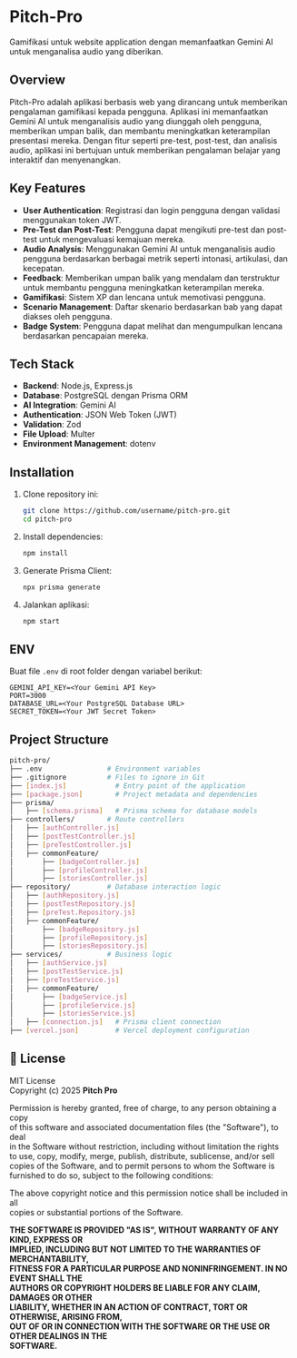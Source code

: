 # Pitch-Pro

Gamifikasi untuk website application dengan memanfaatkan Gemini AI untuk menganalisa audio yang diberikan.

## Overview

Pitch-Pro adalah aplikasi berbasis web yang dirancang untuk memberikan pengalaman gamifikasi kepada pengguna. Aplikasi ini memanfaatkan Gemini AI untuk menganalisis audio yang diunggah oleh pengguna, memberikan umpan balik, dan membantu meningkatkan keterampilan presentasi mereka. Dengan fitur seperti pre-test, post-test, dan analisis audio, aplikasi ini bertujuan untuk memberikan pengalaman belajar yang interaktif dan menyenangkan.

## Key Features

- **User Authentication**: Registrasi dan login pengguna dengan validasi menggunakan token JWT.
- **Pre-Test dan Post-Test**: Pengguna dapat mengikuti pre-test dan post-test untuk mengevaluasi kemajuan mereka.
- **Audio Analysis**: Menggunakan Gemini AI untuk menganalisis audio pengguna berdasarkan berbagai metrik seperti intonasi, artikulasi, dan kecepatan.
- **Feedback**: Memberikan umpan balik yang mendalam dan terstruktur untuk membantu pengguna meningkatkan keterampilan mereka.
- **Gamifikasi**: Sistem XP dan lencana untuk memotivasi pengguna.
- **Scenario Management**: Daftar skenario berdasarkan bab yang dapat diakses oleh pengguna.
- **Badge System**: Pengguna dapat melihat dan mengumpulkan lencana berdasarkan pencapaian mereka.

## Tech Stack

- **Backend**: Node.js, Express.js
- **Database**: PostgreSQL dengan Prisma ORM
- **AI Integration**: Gemini AI
- **Authentication**: JSON Web Token (JWT)
- **Validation**: Zod
- **File Upload**: Multer
- **Environment Management**: dotenv

## Installation

1. Clone repository ini:
   ```bash
   git clone https://github.com/username/pitch-pro.git
   cd pitch-pro
   ```
2. Install dependencies:
    ```bash
   npm install
   ```
3. Generate Prisma Client:
    ```bash
    npx prisma generate
   ```
4. Jalankan aplikasi: 
    ```bash
    npm start
    ```

## ENV

Buat file `.env` di root folder dengan variabel berikut:

```env
GEMINI_API_KEY=<Your Gemini API Key>
PORT=3000
DATABASE_URL=<Your PostgreSQL Database URL>
SECRET_TOKEN=<Your JWT Secret Token>
```

## Project Structure

```bash
pitch-pro/
├── .env                # Environment variables
├── .gitignore          # Files to ignore in Git
├── [index.js]            # Entry point of the application
├── [package.json]        # Project metadata and dependencies
├── prisma/
│   ├── [schema.prisma]   # Prisma schema for database models
├── controllers/        # Route controllers
│   ├── [authController.js]
│   ├── [postTestController.js]
│   ├── [preTestController.js]
│   ├── commonFeature/
│       ├── [badgeController.js]
│       ├── [profileController.js]
│       ├── [storiesController.js]
├── repository/         # Database interaction logic
│   ├── [authRepository.js]
│   ├── [postTestRepository.js]
│   ├── [preTest.Repository.js]
│   ├── commonFeature/
│       ├── [badgeRepository.js]
│       ├── [profileRepository.js]
│       ├── [storiesRepository.js]
├── services/           # Business logic
│   ├── [authService.js]
│   ├── [postTestService.js]
│   ├── [preTestService.js]
│   ├── commonFeature/
│       ├── [badgeService.js]
│       ├── [profileService.js]
│       ├── [storiesService.js]
│   ├── [connection.js]   # Prisma client connection
├── [vercel.json]         # Vercel deployment configuration
```

## 📝 License

MIT License  
Copyright (c) 2025 **Pitch Pro**

Permission is hereby granted, free of charge, to any person obtaining a copy  
of this software and associated documentation files (the "Software"), to deal  
in the Software without restriction, including without limitation the rights  
to use, copy, modify, merge, publish, distribute, sublicense, and/or sell  
copies of the Software, and to permit persons to whom the Software is  
furnished to do so, subject to the following conditions:

The above copyright notice and this permission notice shall be included in all  
copies or substantial portions of the Software.

**THE SOFTWARE IS PROVIDED "AS IS", WITHOUT WARRANTY OF ANY KIND, EXPRESS OR  
IMPLIED, INCLUDING BUT NOT LIMITED TO THE WARRANTIES OF MERCHANTABILITY,  
FITNESS FOR A PARTICULAR PURPOSE AND NONINFRINGEMENT. IN NO EVENT SHALL THE  
AUTHORS OR COPYRIGHT HOLDERS BE LIABLE FOR ANY CLAIM, DAMAGES OR OTHER  
LIABILITY, WHETHER IN AN ACTION OF CONTRACT, TORT OR OTHERWISE, ARISING FROM,  
OUT OF OR IN CONNECTION WITH THE SOFTWARE OR THE USE OR OTHER DEALINGS IN THE  
SOFTWARE.**
